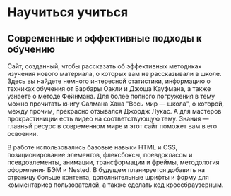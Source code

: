 # Научиться учиться
## Современные и эффективные подходы к обучению

Сайт, созданный, чтобы рассказать об эффективных методиках изучения нового материала, о которых вам не рассказывали в школе. Здесь вы найдете немного интересной статистики, информацию о техниках обучения от Барбары Оакли и Джоша Кауфмана, а также узнаете о методе Фейнмана. Для более полного погружения в тему можно прочитать книгу Салмана Хана "Весь мир — школа", о которой, между прочим, прекрасно отзывался Джордж Лукас. А для мастеров прокрастиниции есть видео на соответствующую тему. Знания — главный ресурс в современном мире и этот сайт поможет вам в его освоении.

В работе использовались базовые навыки HTML и CSS, позиционирование элементов, флексбоксы, псевдоклассы и псевдоэлементы, анимации, трансформации и фреймы, методология оформления БЭМ и Nested. В будущем планируется добавить на страницу больше контента, дополнительные шрифты и форму для комментариев пользователей, а также сделать код кроссбраузерным.
